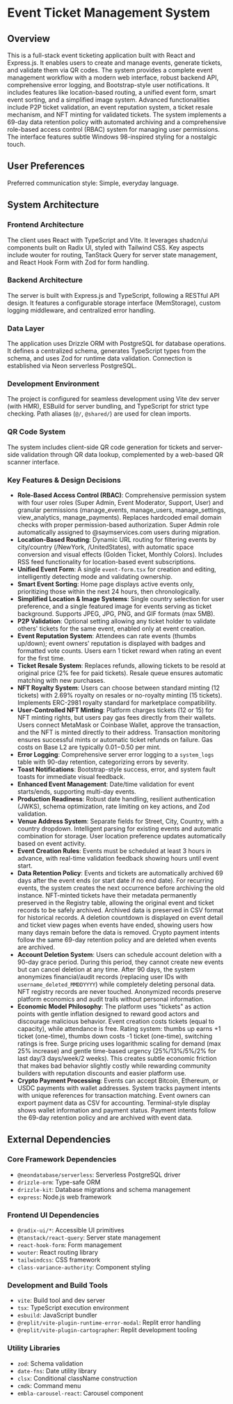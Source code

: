 # Event Ticket Management System

## Overview
This is a full-stack event ticketing application built with React and Express.js. It enables users to create and manage events, generate tickets, and validate them via QR codes. The system provides a complete event management workflow with a modern web interface, robust backend API, comprehensive error logging, and Bootstrap-style user notifications. It includes features like location-based routing, a unified event form, smart event sorting, and a simplified image system. Advanced functionalities include P2P ticket validation, an event reputation system, a ticket resale mechanism, and NFT minting for validated tickets. The system implements a 69-day data retention policy with automated archiving and a comprehensive role-based access control (RBAC) system for managing user permissions. The interface features subtle Windows 98-inspired styling for a nostalgic touch.

## User Preferences
Preferred communication style: Simple, everyday language.

## System Architecture

### Frontend Architecture
The client uses React with TypeScript and Vite. It leverages shadcn/ui components built on Radix UI, styled with Tailwind CSS. Key aspects include wouter for routing, TanStack Query for server state management, and React Hook Form with Zod for form handling.

### Backend Architecture
The server is built with Express.js and TypeScript, following a RESTful API design. It features a configurable storage interface (MemStorage), custom logging middleware, and centralized error handling.

### Data Layer
The application uses Drizzle ORM with PostgreSQL for database operations. It defines a centralized schema, generates TypeScript types from the schema, and uses Zod for runtime data validation. Connection is established via Neon serverless PostgreSQL.

### Development Environment
The project is configured for seamless development using Vite dev server (with HMR), ESBuild for server bundling, and TypeScript for strict type checking. Path aliases (`@/`, `@shared/`) are used for clean imports.

### QR Code System
The system includes client-side QR code generation for tickets and server-side validation through QR data lookup, complemented by a web-based QR scanner interface.

### Key Features & Design Decisions
- **Role-Based Access Control (RBAC)**: Comprehensive permission system with four user roles (Super Admin, Event Moderator, Support, User) and granular permissions (manage_events, manage_users, manage_settings, view_analytics, manage_payments). Replaces hardcoded email domain checks with proper permission-based authorization. Super Admin role automatically assigned to @saymservices.com users during migration.
- **Location-Based Routing**: Dynamic URL routing for filtering events by city/country (/NewYork, /UnitedStates), with automatic space conversion and visual effects (Golden Ticket, Monthly Colors). Includes RSS feed functionality for location-based event subscriptions.
- **Unified Event Form**: A single `event-form.tsx` for creation and editing, intelligently detecting mode and validating ownership.
- **Smart Event Sorting**: Home page displays active events only, prioritizing those within the next 24 hours, then chronologically.
- **Simplified Location & Image Systems**: Single country selection for user preference, and a single featured image for events serving as ticket background. Supports JPEG, JPG, PNG, and GIF formats (max 5MB).
- **P2P Validation**: Optional setting allowing any ticket holder to validate others' tickets for the same event, enabled only at event creation.
- **Event Reputation System**: Attendees can rate events (thumbs up/down); event owners' reputation is displayed with badges and formatted vote counts. Users earn 1 ticket reward when rating an event for the first time.
- **Ticket Resale System**: Replaces refunds, allowing tickets to be resold at original price (2% fee for paid tickets). Resale queue ensures automatic matching with new purchases.
- **NFT Royalty System**: Users can choose between standard minting (12 tickets) with 2.69% royalty on resales or no-royalty minting (15 tickets). Implements ERC-2981 royalty standard for marketplace compatibility.
- **User-Controlled NFT Minting**: Platform charges tickets (12 or 15) for NFT minting rights, but users pay gas fees directly from their wallets. Users connect MetaMask or Coinbase Wallet, approve the transaction, and the NFT is minted directly to their address. Transaction monitoring ensures successful mints or automatic ticket refunds on failure. Gas costs on Base L2 are typically $0.01-$0.50 per mint.
- **Error Logging**: Comprehensive server error logging to a `system_logs` table with 90-day retention, categorizing errors by severity.
- **Toast Notifications**: Bootstrap-style success, error, and system fault toasts for immediate visual feedback.
- **Enhanced Event Management**: Date/time validation for event starts/ends, supporting multi-day events.
- **Production Readiness**: Robust date handling, resilient authentication (JWKS), schema optimization, rate limiting on key actions, and Zod validation.
- **Venue Address System**: Separate fields for Street, City, Country, with a country dropdown. Intelligent parsing for existing events and automatic combination for storage. User location preference updates automatically based on event activity.
- **Event Creation Rules**: Events must be scheduled at least 3 hours in advance, with real-time validation feedback showing hours until event start.
- **Data Retention Policy**: Events and tickets are automatically archived 69 days after the event ends (or start date if no end date). For recurring events, the system creates the next occurrence before archiving the old instance. NFT-minted tickets have their metadata permanently preserved in the Registry table, allowing the original event and ticket records to be safely archived. Archived data is preserved in CSV format for historical records. A deletion countdown is displayed on event detail and ticket view pages when events have ended, showing users how many days remain before the data is removed. Crypto payment intents follow the same 69-day retention policy and are deleted when events are archived.
- **Account Deletion System**: Users can schedule account deletion with a 90-day grace period. During this period, they cannot create new events but can cancel deletion at any time. After 90 days, the system anonymizes financial/audit records (replacing user IDs with `username_deleted_MMDDYYYY`) while completely deleting personal data. NFT registry records are never touched. Anonymized records preserve platform economics and audit trails without personal information.
- **Economic Model Philosophy**: The platform uses "tickets" as action points with gentle inflation designed to reward good actors and discourage malicious behavior. Event creation costs tickets (equal to capacity), while attendance is free. Rating system: thumbs up earns +1 ticket (one-time), thumbs down costs -1 ticket (one-time), switching ratings is free. Surge pricing uses logarithmic scaling for demand (max 25% increase) and gentle time-based urgency (25%/13%/5%/2% for last day/3 days/week/2 weeks). This creates subtle economic friction that makes bad behavior slightly costly while rewarding community builders with reputation discounts and easier platform use.
- **Crypto Payment Processing**: Events can accept Bitcoin, Ethereum, or USDC payments with wallet addresses. System tracks payment intents with unique references for transaction matching. Event owners can export payment data as CSV for accounting. Terminal-style display shows wallet information and payment status. Payment intents follow the 69-day retention policy and are archived with event data.

## External Dependencies

### Core Framework Dependencies
- `@neondatabase/serverless`: Serverless PostgreSQL driver
- `drizzle-orm`: Type-safe ORM
- `drizzle-kit`: Database migrations and schema management
- `express`: Node.js web framework

### Frontend UI Dependencies
- `@radix-ui/*`: Accessible UI primitives
- `@tanstack/react-query`: Server state management
- `react-hook-form`: Form management
- `wouter`: React routing library
- `tailwindcss`: CSS framework
- `class-variance-authority`: Component styling

### Development and Build Tools
- `vite`: Build tool and dev server
- `tsx`: TypeScript execution environment
- `esbuild`: JavaScript bundler
- `@replit/vite-plugin-runtime-error-modal`: Replit error handling
- `@replit/vite-plugin-cartographer`: Replit development tooling

### Utility Libraries
- `zod`: Schema validation
- `date-fns`: Date utility library
- `clsx`: Conditional className construction
- `cmdk`: Command menu
- `embla-carousel-react`: Carousel component